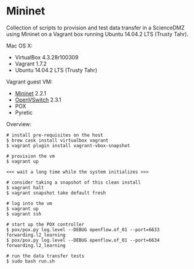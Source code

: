 # Mininet

Collection of scripts to provision and test data transfer in a ScienceDMZ using Mininet on a Vagrant box running Ubuntu 14.04.2 LTS (Trusty Tahr).

Mac OS X:
- VirtualBox 4.3.28r100309
- Vagrant 1.7.2
- Ubuntu 14.04.2 LTS (Trusty Tahr)

Vagrant guest VM:
- <a href="http://mininet.org/">Mininet</a> 2.2.1
- <a href="http://openvswitch.org/">OpenVSwitch</a> 2.3.1
- POX
- Pyretic

Overview:
```
# install pre-requisites on the host
$ brew cask install virtualbox vagrant
$ vagrant plugin install vagrant-vbox-snapshot

# provision the vm
$ vagrant up

<<< wait a long time while the system initializes >>>

# consider taking a snapshot of this clean install
$ vagrant halt
$ vagrant snapshot take default fresh

# log into the vm
$ vagrant up
$ vagrant ssh 

# start up the POX controller
$ pox/pox.py log.level --DEBUG openflow.of_01 --port=6633 forwarding.l2_learning
$ pox/pox.py log.level --DEBUG openflow.of_01 --port=6634 forwarding.l2_learning

# run the data transfer tests
$ sudo bash run.sh
```
